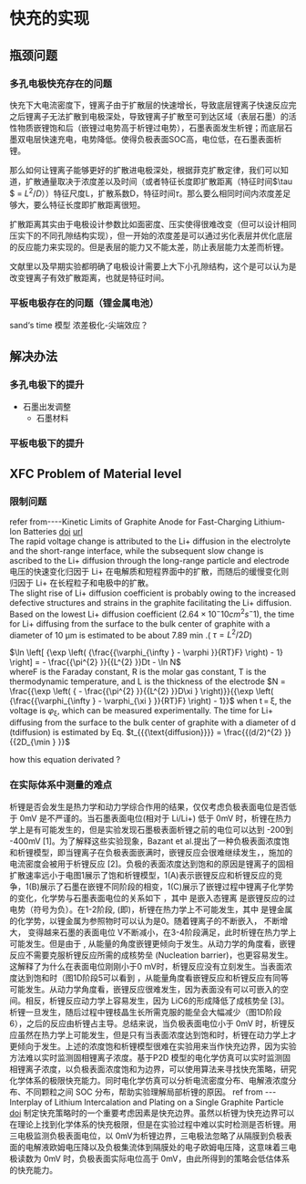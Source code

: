 # 快充的实现
## 瓶颈问题
### 多孔电极快充存在的问题
 快充下大电流密度下，锂离子由于扩散层的快速增长，导致底层锂离子快速反应完之后锂离子无法扩散到电极深处，导致锂离子扩散至可到达区域（表层石墨）的活性物质嵌锂饱和后（嵌锂过电势高于析锂过电势），石墨表面发生析锂；而底层石墨双电层快速充电，电势降低。使得负极表面SOC高，电位低，在石墨表面析锂。

 那么如何让锂离子能够更好的扩散进电极深处，根据菲克扩散定律，我们可以知道，扩散通量取决于浓度差以及时间（或者特征长度即扩散距离（特征时间$\tau $ = $L^2/D$））特征尺度L，扩散系数D，特征时间$\tau$。那么要么相同时间内浓度差足够大，要么特征长度即扩散距离很短。

 扩散距离其实由于电极设计参数比如面密度、压实使得很难改变（但可以设计相同压实下的不同孔隙结构实现），但一开始的浓度差是可以通过劣化表层并优化底层的反应能力来实现的。但是表层的能力又不能太差，防止表层能力太差而析锂。

 文献里以及早期实验都明确了电极设计需要上大下小孔隙结构，这个是可以认为是改变锂离子有效扩散距离，也就是特征时间。

### 平板电极存在的问题（锂金属电池）
 sand‘s time 模型
 浓差极化-尖端效应？


 ## 解决办法
### 多孔电极下的提升
- 石墨出发调整
  - 石墨材料

### 平板电极下的提升


## XFC Problem of Material level
### 限制问题
refer from----Kinetic Limits of Graphite Anode for Fast-Charging Lithium-Ion Batteries
[doi](https://doi.org/10.1007/s40820-023-01183-6)
[url](https://link.springer.com/article/10.1007/s40820-023-01183-6#article-info)\
The rapid voltage change is attributed to the Li+ diffusion in the electrolyte and the short-range interface, while the subsequent slow change is ascribed to the Li+ diffusion through the long-range particle and electrode 电压的快速变化归因于 Li+ 在电解质和短程界面中的扩散，而随后的缓慢变化则归因于 Li+ 在长程粒子和电极中的扩散。\
The slight rise of Li+ diffusion coefficient is probably owing to the increased defective structures and strains in the graphite facilitating the Li+ diffusion. Based on the lowest Li+ diffusion coefficient ($2.64 × 10^−10 cm^2 s^−1$), the time for Li+ diffusing from the surface to the bulk center of graphite with a diameter of 10 μm is estimated to be about 7.89 min .( $\tau =L^2/2D$)   

$\ln \left[ {\exp \left( {\frac{{\varphi_{\infty } - \varphi }}{RT}F} \right) - 1} \right] = - \frac{{\pi^{2} }}{{L^{2} }}Dt - \ln N$ \
whereF is the Faraday constant, R is the molar gas constant, T is the thermodynamic temperature, and L is the thickness of the electrode $N = \frac{{\exp \left( { - \frac{{\pi^{2} }}{{L^{2} }}D\xi } \right)}}{{\exp \left( {\frac{{\varphi_{\infty } - \varphi_{\xi } }}{RT}F} \right) - 1}}$
 when t = ξ, the voltage is ${{\varphi }}_{{\upxi }}$, which can be measured experimentally.
The time for Li+ diffusing from the surface to the bulk center of graphite with a diameter of d (tdiffusion) is estimated by Eq. $t_{{{\text{diffusion}}}} = \frac{{(d/2)^{2} }}{{2D_{\min } }}$

how this equation derivated ?
### 在实际体系中测量的难点
 析锂是否会发生是热力学和动力学综合作用的结果，仅仅考虑负极表面电位是否低于 0mV 是不严谨的。当石墨表面电位(相对于 Li/Li+) 低于 0mV 时，析锂在热力学上是有可能发生的，但是实验发现石墨极表面析锂之前的电位可以达到 -200到 -400mV [1]。为了解释这些实验现象，Bazant et al.提出了一种负极表面浓度饱和析锂模型，即当锂离子在负极表面嵌满时，嵌锂反应会很难继续发生，，施加的电流密度会被用于析锂反应 [2]。负极的表面浓度达到饱和的原因是锂离子的固相扩散速率远小于电图1展示了饱和析锂模型，1(A)表示嵌锂反应和析锂反应的竞争，1(B)展示了石墨在嵌锂不同阶段的相变，1(C)展示了嵌锂过程中锂离子化学势的变化，化学势与石墨表面电位的关系如下 ，其中  是嵌入态锂离 是嵌锂反应的过电势（符号为负）。在1-2阶段,  (即)，析锂在热力学上不可能发生，其中 是锂金属的化学势，以锂金属为参照物时可以认为是0。随着锂离子的不断嵌入， 不断增大， 变得越来石墨的表面电位 V不断减小，在3-4阶段满足，此时析锂在热力学上可能发生。但是由于 , 从能量的角度嵌锂更倾向于发生。从动力学的角度看，嵌锂反应不需要克服析锂反应所需的成核势垒 (Nucleation barrier)，也更容易发生。这解释了为什么在表面电位刚刚小于0 mV时，析锂反应没有立刻发生。当表面浓度达到饱和时（图1D阶段5可以看到 ，从能量角度看嵌锂反应和析锂反应有同等可能发生。从动力学角度看，嵌锂反应很难发生，因为表面没有可以可嵌入的空间。相反，析锂反应动力学上容易发生，因为 LiC6的形成降低了成核势垒 [3]。析锂一旦发生，随后过程中锂枝晶生长所需克服的能垒会大幅减少（图1D阶段6），之后的反应由析锂占主导。总结来说，当负极表面电位小于 0mV 时，析锂反应虽然在热力学上可能发生，但是只有当表面浓度达到饱和时，析锂在动力学上才更倾向于发生。上述的浓度饱和析锂模型很难在实验用来当作快充边界，因为实验方法难以实时监测固相锂离子浓度。基于P2D 模型的电化学仿真可以实时监测固相锂离子浓度，以负极表面浓度饱和为边界，可以使用算法来寻找快充策略，研究化学体系的极限快充能力。同时电化学仿真可以分析电流密度分布、电解液浓度分布、不同颗粒之间 SOC 分布，帮助实验理解局部析锂的原因。
ref from --- Interplay of Lithium Intercalation and Plating on a Single Graphite Particle 
[doi](https://doi.org/10.1016/j.joule.2020.12.020)
 制定快充策略时的一个重要考虑因素是快充边界。虽然以析锂为快充边界可以在理论上找到化学体系的快充极限，但是在实验过程中难以实时检测是否析锂。用三电极监测负极表面电位，以 0mV为析锂边界，三电极法忽略了从隔膜到负极表面的电解液欧姆电压降以及负极集流体到隔膜处的电子欧姆电压降，这意味着三电极读数为 0mV 时，负极表面实际电位高于 0mV，由此所得到的策略会低估体系的快充能力。
